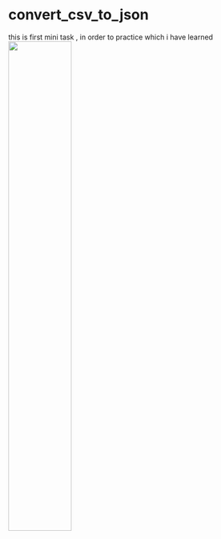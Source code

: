 # convert_csv_to_json
this is first mini task , in order to practice which i have learned
<img src="https://img-c.udemycdn.com/redactor/raw/article_lecture/2023-05-26_09-51-15-86caf821669130d1481ea3e36226349f.png" width="50%" height="50%">

